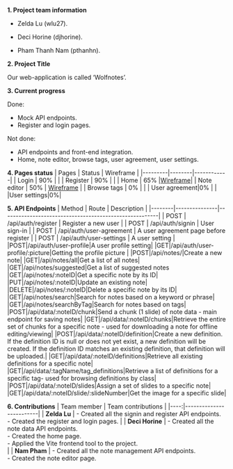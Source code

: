 **1. Project team information**

- Zelda Lu (wlu27).

  

- Deci Horine (djhorine).

  

- Pham Thanh Nam (pthanhn).

**2. Project Title**

  

Our web-application is called ‘Wolfnotes’.

**3. Current progress**


Done:

 - Mock API endpoints.
 - Register and login pages.

Not done:
- API endpoints and front-end integration.
- Home, note editor, browse tags, user agreement, user settings.

**4. Pages status**
| Pages   | Status | Wireframe  |
|---------|--------|------------|
| Login   |  90%  |   |
| Register |  90%   |            |
| Home   |  65%  |[Wireframe](https://github.ncsu.edu/engr-csc342/csc342-2023Fall-GroupV/blob/main/Proposal/Wireframes/home.png?raw=true)|
| Note editor |   50%   | [Wireframe](https://github.ncsu.edu/engr-csc342/csc342-2023Fall-GroupV/blob/main/Proposal/Wireframes/notes.png)  |
| Browse tags | 0%    |            |
| User agreement|0%     |  |
|User settings|0%|

**5. API Endpoints**
| Method | Route         | Description                                            |
|--------|---------------|--------------------------------------------------------|
| POST   | /api/auth/register        | Register a new user                         |
| POST   | /api/auth/signin     | User sign-in |
| POST    | /api/auth/user-agreement        | A user agreement page before register    |
|  POST   | /api/auth/user-settings | A user setting                              |
|POST|/api/auth/user-profile|A user profile setting|
|GET|/api/auth/user-profile/:picture|Getting the profile picture |
|POST|/api/notes/|Create a new note|
|GET|/api/notes/all|Get a list of all notes|
|GET|/api/notes/suggested|Get a list of suggested notes
|GET|/api/notes/:noteID|Get a specific note by its ID|
|PUT|/api/notes/:noteID|Update an existing note|
|DELETE|/api/notes/:noteID|Delete a specific note by its ID|
|GET|/api/notes/search|Search for notes based on a keyword or phrase|
|GET|/api/notes/searchByTag|Search for notes based on tags|
|POST|/api/data/:noteID/chunk|Send a chunk (1 slide) of note data - main endpoint for saving notes|
|GET|/api/data/:noteID/chunks|Retrieve the entire set of chunks for a specific note - used for downloading a note for offline editing/viewing|
|POST|/api/data/:noteID/definition|Create a new definition. If the definition ID is null or does not yet exist, a new definition will be created. If the definition ID matches an existing definition, that definition will be uploaded.|
|GET|/api/data/:noteID/definitions|Retrieve all existing definitions for a specific note|
|GET|/api/data/:tagName/tag_definitions|Retrieve a list of definitions for a specific tag- used for browsing definitions by class|
|POST|/api/data/:noteID/slides|Assign a set of slides to a specific note|
|GET|/api/data/:noteID/slide/:slideNumber|Get the image for a specific slide|

**6. Contributions**
| Team member | Team contributions                 |
|----:|-------------------------|
|  **Zelda Lu**  | -   Created all the signin and register API endpoints. <br />-   Created the register and login pages. |
|  **Deci Horine**  | -   Created all the note data API endpoints.<br />-   Created the home page.<br />- Applied the Vite frontend tool to the project.<br />    |
|  **Nam Pham** | -   Created all the note management API endpoints.<br />-   Created the note editor page.<br />
